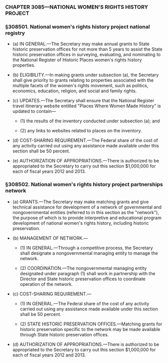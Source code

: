 ### **CHAPTER 3085—NATIONAL WOMEN'S RIGHTS HISTORY PROJECT**

### §308501. National women's rights history project national registry
* (a) IN GENERAL.—The Secretary may make annual grants to State historic preservation offices for not more than 5 years to assist the State historic preservation offices in surveying, evaluating, and nominating to the National Register of Historic Places women's rights history properties.

* (b) ELIGIBILITY.—In making grants under subsection (a), the Secretary shall give priority to grants relating to properties associated with the multiple facets of the women's rights movement, such as politics, economics, education, religion, and social and family rights.

* (c) UPDATES.—The Secretary shall ensure that the National Register travel itinerary website entitled "Places Where Women Made History" is updated to contain—

  * (1) the results of the inventory conducted under subsection (a); and

  * (2) any links to websites related to places on the inventory.


* (d) COST-SHARING REQUIREMENT.—The Federal share of the cost of any activity carried out using any assistance made available under this section shall be 50 percent.

* (e) AUTHORIZATION OF APPROPRIATIONS.—There is authorized to be appropriated to the Secretary to carry out this section $1,000,000 for each of fiscal years 2012 and 2013.

### §308502. National women's rights history project partnerships network
* (a) GRANTS.—The Secretary may make matching grants and give technical assistance for development of a network of governmental and nongovernmental entities (referred to in this section as the "network"), the purpose of which is to provide interpretive and educational program development of national women's rights history, including historic preservation.

* (b) MANAGEMENT OF NETWORK.—

  * (1) IN GENERAL.—Through a competitive process, the Secretary shall designate a nongovernmental managing entity to manage the network.

  * (2) COORDINATION.—The nongovernmental managing entity designated under paragraph (1) shall work in partnership with the Director and State historic preservation offices to coordinate operation of the network.


* (c) COST-SHARING REQUIREMENT.—

  * (1) IN GENERAL.—The Federal share of the cost of any activity carried out using any assistance made available under this section shall be 50 percent.

  * (2) STATE HISTORIC PRESERVATION OFFICES.—Matching grants for historic preservation specific to the network may be made available through State historic preservation offices.


* (d) AUTHORIZATION OF APPROPRIATIONS.—There is authorized to be appropriated to the Secretary to carry out this section $1,000,000 for each of fiscal years 2012 and 2013.